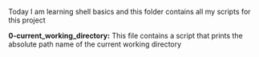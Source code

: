 Today I am learning shell basics and this folder contains all my scripts for this project

**0-current_working_directory:** This file contains a script that prints the absolute path name of the current working directory

